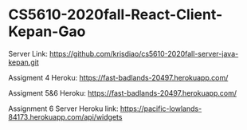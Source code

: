 # CS5610-2020fall-React-Client-Kepan-Gao

Server Link: https://github.com/krisdiao/cs5610-2020fall-server-java-kepan.git

Assigment 4 Heroku:  https://fast-badlands-20497.herokuapp.com/ 

Assigment 5&6 Heroku:  https://fast-badlands-20497.herokuapp.com/ 

Assignment 6 Server Heroku link: https://pacific-lowlands-84173.herokuapp.com/api/widgets


